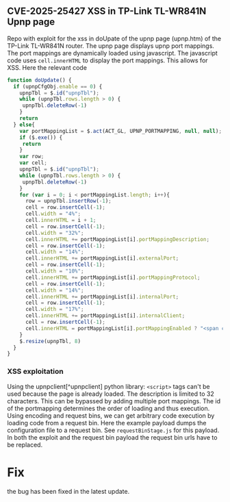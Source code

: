 ## CVE-2025-25427 XSS in TP-Link TL-WR841N Upnp page

Repo with exploit for the xss in doUpate of the upnp page  (upnp.htm) of the TP-Link TL-WR841N router.
The upnp page displays upnp port mappings.  The port mappings are dynamically loaded using javascript.
The javascript code uses `cell.innerHTML` to display the port mappings. This allows for XSS.
Here the relevant code
```js 
function doUpdate() {
  if (upnpCfgObj.enable == 0) {
    upnpTbl = $.id("upnpTbl");
    while (upnpTbl.rows.length > 0) {
     upnpTbl.deleteRow(-1)
    }
    return
  } else{
    var portMappingList = $.act(ACT_GL, UPNP_PORTMAPPING, null, null);
    if ($.exe()) {
     return
    }
    var row;
    var cell;
    upnpTbl = $.id("upnpTbl");
    while (upnpTbl.rows.length > 0) {
     upnpTbl.deleteRow(-1)
    }
    for (var i = 0; i < portMappingList.length; i++){
      row = upnpTbl.insertRow(-1);
      cell = row.insertCell(-1);
      cell.width = "4%";
      cell.innerHTML = i + 1;
      cell = row.insertCell(-1);
      cell.width = "32%";
      cell.innerHTML += portMappingList[i].portMappingDescription;
      cell = row.insertCell(-1);
      cell.width = "14%";
      cell.innerHTML += portMappingList[i].externalPort;
      cell = row.insertCell(-1);
      cell.width = "10%";
      cell.innerHTML += portMappingList[i].portMappingProtocol;
      cell = row.insertCell(-1);
      cell.width = "14%";
      cell.innerHTML += portMappingList[i].internalPort;
      cell = row.insertCell(-1);
      cell.width = "17%";
      cell.innerHTML += portMappingList[i].internalClient;
      cell = row.insertCell(-1);
      cell.innerHTML = portMappingList[i].portMappingEnabled ? "<span class='T T_enabled'>" + m_str.enabled + "</span>" :"<span class='T T_disabled'>" + m_str.disabled + "</span>"
    }
    $.resize(upnpTbl, 8)
  }
}
```


### XSS exploitation 
Using the upnpclient[^upnpclient] python library:
`<script>` tags can't be used because the page is already loaded.
The description is limited to 32 characters.
This can be bypassed by adding multiple port mappings.
The id of the portmapping determines the order of loading and thus execution.
Using encoding and request bins, we can get arbitrary code execution by loading code from a request bin.
Here the example payload dumps the configuration file to a request bin. 
See `requestBinStage.js` for this payload.
In both the exploit and the request bin payload the request bin urls have to be replaced.

# Fix 
the bug has been fixed in the latest update.
